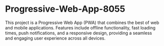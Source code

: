 # Progressive-Web-App-8055
This project is a Progressive Web App (PWA) that combines the best of web and mobile applications. Features include offline functionality, fast loading times, push notifications, and a responsive design, providing a seamless and engaging user experience across all devices.

